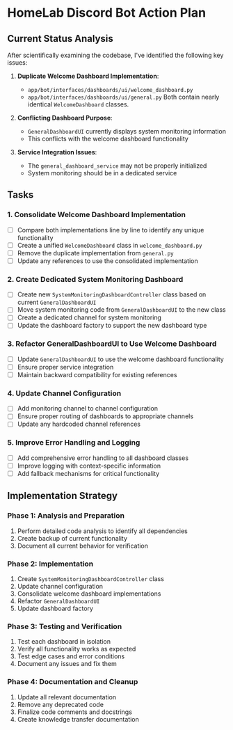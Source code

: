 # HomeLab Discord Bot Action Plan

## Current Status Analysis

After scientifically examining the codebase, I've identified the following key issues:

1. **Duplicate Welcome Dashboard Implementation**: 
   - `app/bot/interfaces/dashboards/ui/welcome_dashboard.py`
   - `app/bot/interfaces/dashboards/ui/general.py`
   Both contain nearly identical `WelcomeDashboard` classes.

2. **Conflicting Dashboard Purpose**:
   - `GeneralDashboardUI` currently displays system monitoring information
   - This conflicts with the welcome dashboard functionality

3. **Service Integration Issues**:
   - The `general_dashboard_service` may not be properly initialized
   - System monitoring should be in a dedicated service

## Tasks

### 1. Consolidate Welcome Dashboard Implementation
- [ ] Compare both implementations line by line to identify any unique functionality
- [ ] Create a unified `WelcomeDashboard` class in `welcome_dashboard.py`
- [ ] Remove the duplicate implementation from `general.py`
- [ ] Update any references to use the consolidated implementation

### 2. Create Dedicated System Monitoring Dashboard
- [ ] Create new `SystemMonitoringDashboardController` class based on current `GeneralDashboardUI`
- [ ] Move system monitoring code from `GeneralDashboardUI` to the new class
- [ ] Create a dedicated channel for system monitoring
- [ ] Update the dashboard factory to support the new dashboard type

### 3. Refactor GeneralDashboardUI to Use Welcome Dashboard
- [ ] Update `GeneralDashboardUI` to use the welcome dashboard functionality
- [ ] Ensure proper service integration
- [ ] Maintain backward compatibility for existing references

### 4. Update Channel Configuration
- [ ] Add monitoring channel to channel configuration
- [ ] Ensure proper routing of dashboards to appropriate channels
- [ ] Update any hardcoded channel references

### 5. Improve Error Handling and Logging
- [ ] Add comprehensive error handling to all dashboard classes
- [ ] Improve logging with context-specific information
- [ ] Add fallback mechanisms for critical functionality

## Implementation Strategy

### Phase 1: Analysis and Preparation
1. Perform detailed code analysis to identify all dependencies
2. Create backup of current functionality
3. Document all current behavior for verification

### Phase 2: Implementation
1. Create `SystemMonitoringDashboardController` class
2. Update channel configuration
3. Consolidate welcome dashboard implementations
4. Refactor `GeneralDashboardUI`
5. Update dashboard factory

### Phase 3: Testing and Verification
1. Test each dashboard in isolation
2. Verify all functionality works as expected
3. Test edge cases and error conditions
4. Document any issues and fix them

### Phase 4: Documentation and Cleanup
1. Update all relevant documentation
2. Remove any deprecated code
3. Finalize code comments and docstrings
4. Create knowledge transfer documentation